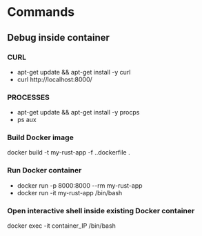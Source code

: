 # Commands
## Debug inside container
### CURL
- apt-get update && apt-get install -y curl
- curl http://localhost:8000/

### PROCESSES
- apt-get update && apt-get install -y procps
- ps aux

### Build Docker image
docker build -t my-rust-app -f .\.dockerfile .

### Run Docker container
- docker run -p 8000:8000 --rm my-rust-app
- docker run -it my-rust-app /bin/bash

### Open interactive shell inside existing Docker container
docker exec -it container_IP /bin/bash

